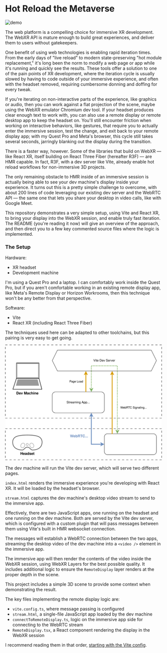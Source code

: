 # Hot Reload the Metaverse

![demo]('demo.gif')

The web platform is a compelling choice for immersive XR development. The WebXR
API is mature enough to build great experiences, and deliver them to users
without gatekeepers.

One benefit of using web technologies is enabling rapid iteration times. From
the early days of "live reload" to modern state-preserving "hot module
replacement," it's long been the norm to modify a web page or app while it's
running and quickly see the results. These tools offer a solution to one of the
pain points of XR development, where the iteration cycle is usually slowed by
having to code outside of your immersive experience, and often with the headset
removed, requiring cumbersome donning and doffing for every tweak.

If you're iterating on non-interactive parts of the experience, like graphics or
audio, then you can work against a flat projection of the scene, maybe using the
WebXR emulator Chromium dev tool. If your headset produces clear enough text to
work with, you can also use a remote display or remote desktop app to keep the
headset on. You'll still encounter friction when working on interactive
behaviors, like gestures, that require you to actually enter the immersive
session, test the change, and exit back to your remote display app; with my
Quest Pro and Meta's browser, this cycle still takes several seconds, jarringly
blanking out the display during the transition.

There is a faster way, however. Some of the libraries that build on WebXR — like
React XR, itself building on React Three Fiber (hereafter R3F) — are HMR
capable. In fact, R3F, with a dev server like Vite, already enable hot reload
workflows for non-immersive 3D projects.

The only remaining obstacle to HMR inside of an immersive session is actually
being able to see your dev machine's display inside your experience. It turns
out this is a pretty simple challenge to overcome, with about 200 lines of code
leveraging our existing dev server and the WebRTC API — the same one that lets
you share your desktop in video calls, like with Google Meet.

This repository demonstrates a very simple setup, using Vite and React XR, to
bring your display into the WebXR session, and enable truly fast iteration. The
README (you're reading it now) will give an overview of the approach, and then
direct you to a few key commented source files where the logic is implemented.

### The Setup

Hardware:

- XR headset
- Development machine

I'm using a Quest Pro and a laptop. I can comfortably work inside the Quest Pro,
but if you aren't comfortable working in an existing remote display app, like
Meta's Remote Display or Horizon Workrooms, then this technique won't be any
better from that perspective.

Software:

- Vite
- React XR (including React Three Fiber)

The techniques used here can be adapted to other toolchains, but this pairing is
very easy to get going.

![diagram](diagram.svg)

The dev machine will run the Vite dev server, which will serve two different
pages.

`index.html` renders the immersive experience you're developing with React XR.
It will be loaded by the headset's browser.

`stream.html` captures the dev machine's desktop video stream to send to the
immersive app.

Effectively, there are two JavaScript apps, one running on the headset and one
running on the dev machine. Both are served by the Vite dev server, which is
configured with a custom plugin that will pass messages between them using
Vite's built in HMR websocket connection.

The messages will establish a WebRTC connection between the two apps, streaming
the desktop video of the dev machine into a `<video />` element in the immersive
app.

The immersive app will then render the contents of the video inside the WebXR
session, using WebXR Layers for the best possible quality. It includes
additional logic to ensure the `RemoteDisplay` layer renders at the proper depth
in the scene.

This project includes a simple 3D scene to provide some context when
demonstrating the result.

The key files implementing the remote display logic are:

- `vite.config.ts`, where message passing is configured
- `stream.html`, a single-file JavaScript app loaded by the dev machine
- `connectToRemoteDisplay.ts`, logic on the immersive app side for connecting to
  the WebRTC stream
- `RemoteDisplay.tsx`, a React component rendering the display in the WebXR
  session

I recommend reading them in that order,
[starting with the Vite config](./vite.config.ts).
